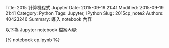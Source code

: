 Title: 2015 計算機程式 Jupyter
Date: 2015-09-19 21:41
Modified: 2015-09-19 21:41
Category: Python
Tags: Jupyter, IPython
Slug: 2015cp_note2
Authors: 40423246
Summary: 導入 notebook 內容

以下為 Jupyter notebook 檔案內容:

{% notebook cp.ipynb %}



